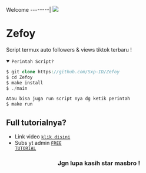 Welcome
--------|
![](https://media.tenor.com/iVCiM9W7cvYAAAAd/welcome.gif)

# Zefoy
Script termux auto followers & views tiktok terbaru !

<details open><summary><code>Perintah Script?</code></summary>

```php
$ git clone https://github.com/Sxp-ID/Zefoy
$ cd Zefoy
$ make install
$ ./main

Atau bisa juga run script nya dg ketik perintah
$ make run
```
</details>

## Full tutorialnya?
- Link video <code><a href="">klik disini</a></code>
- Subs yt admin <code><a href="https://youtube.com/@FreeTutorialOfficial?si=9hamt4Px2gXzPY9x">FREE TUTORIAL</a></code>
<div align="center">

### Jgn lupa kasih star masbro !
</div>
